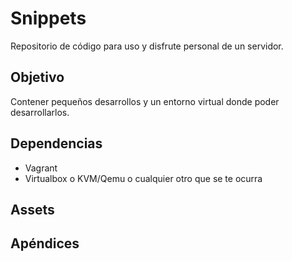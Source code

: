 # Snippets

Repositorio de código para uso y disfrute personal de un servidor.

## Objetivo

Contener pequeños desarrollos y un entorno virtual donde poder desarrollarlos.

## Dependencias

* Vagrant
* Virtualbox o KVM/Qemu o cualquier otro que se te ocurra

## Assets


## Apéndices
